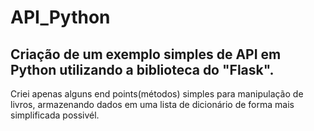 # API_Python

## Criação de um exemplo simples de API em Python utilizando a biblioteca do "Flask".

Criei apenas alguns end points(métodos) simples para manipulação de livros, armazenando dados em uma lista de dicionário de forma mais simplificada possivél.